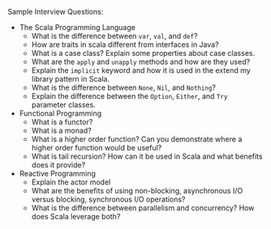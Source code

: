 Sample Interview Questions:
- The Scala Programming Language
  - What is the difference between `var`, `val`, and `def`?
  - How are traits in scala different from interfaces in Java?
  - What is a case class?  Explain some properties about case classes.
  - What are the `apply` and `unapply` methods and how are they used?
  - Explain the `implicit` keyword and how it is used in the extend my library pattern in Scala.
  - What is the difference between `None`, `Nil`, and `Nothing`?
  - Explain the difference between the `Option`, `Either`, and `Try` parameter classes.
- Functional Programming
  - What is a functor?
  - What is a monad?
  - What is a higher order function?  Can you demonstrate where a higher order function would be useful?
  - What is tail recursion?  How can it be used in Scala and what benefits does it provide?
- Reactive Programming
  - Explain the actor model
  - What are the benefits of using non-blocking, asynchronous I/O versus blocking, synchronous I/O operations?
  - What is the difference between parallelism and concurrency?  How does Scala leverage both?
